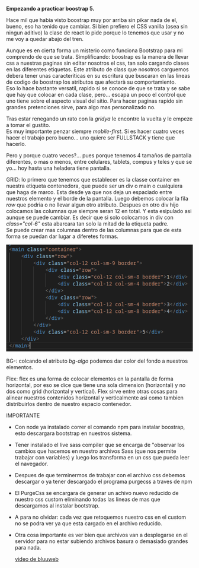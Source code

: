 **Empezando a practicar boostrap 5.**

Hace mil que habia visto boostrap muy por arriba sin pikar nada de el, bueno, eso ha tenido que cambiar. Si bien prefiero el CSS vanilla (osea sin ningun aditivo) la clase de react lo pide porque lo tenemos que usar y no me voy a quedar abajo del tren.   

Aunque es en cierta forma un misterio como funciona Bootstrap para mi comprendo de que se trata. Simplificando: boostrap es la manera de llevar css a nuestras paginas sin editar nosotros el css, tan solo cargando clases en las diferentes etiquetas. Este atributo de class que nosotros carguemos debera tener unas caracteriticas en su escritura que buscaran en las lineas de codigo de boostrap los atributos que afectarà su comportamiento.  
Eso lo hace bastante versatil, rapido si se conoce de que se trata y se sabe que hay que colocar en cada clase, pero... escapa un poco el control que uno tiene sobre el aspecto visual del sitio. Para hacer paginas rapido sin grandes pretenciones sirve, para algo mas personalizado no.  

Tras estar renegando un rato con la *gridya* le encontre la vuelta y le empeze a tomar el gustito.  
Es muy importante penzar siempre *mobile-first*. Si es hacer cuatro veces hacer el trabajo pero bueno... uno quiere ser FULLSTACK y tiene que hacerlo.    

Pero y porque cuatro veces?... pues porque tenemos 4 tamaños de pantalla diferentes, o mas o menos, entre celulares, tablets, compus y teles y que se yo... hoy hasta una heladera tiene pantalla.    

GRID: lo primero que tenemos que establecer es la classe container en nuestra etiqueta contenedora, que puede ser un div o main o cualquiera que haga de marco. Esta desde ya que nos deja un espaciado entre nuestros elemento y el borde de la pantalla. Luego debemos colocar la fila *row* que podria o no llevar algun otro atributo. Despues en otro div hijo colocamos las columnas que siempre seran 12 en total. Y esta esipulado asi aunque se puede cambiar. Es decir que si solo colocamos in div con *class="col-6"* esta abarcara tan solo la mitad de la etiqueta padre.   
Se puede crear mas columnas dentro de las columnas para que de esta forma se puedan dar lugar a diferetes formas.  
  
   ![filas y columnas](../imagenes_propias/boostrap_1.png)  
  
BG-: colcando el atributo *bg-algo* podemos dar color del fondo a nuestros elementos.

Flex: flex es una forma de colocar elementos en la pantalla de forma horizontal, por eso se dice que tiene una sola dimension (horizontal) y no dos como grid (horizontal y vertical). Flex sirve entre otras cosas para alinear nuestros contenidos horizontal y verticalmente asi como tambien distribuirlos dentro de nuestro espacio contenedor.  

  
IMPORTANTE  
- Con node ya instalado correr el comando npm para instalar boostrap, esto descargara bootstrap en nuestros sistema.   
- Tener instalado el live sass compiler que se encarga de "observar los cambios que hacemos en nuestro archivos Sass (que nos permite trabajar con variables) y luego los transforma en un css que pueda leer el navegador.  
- Despues de que terminermos de trabajar con el archivo css debemos descargar o ya tener descargado el programa purgecss a traves de npm
- El PurgeCss se encargara de generar un achivo nuevo reducido de nuestro css custom eliminando todas las lineas de mas que descargamos al instalar bootstrap.  
- A para no olvidar: cada vez que retoquemos nuestro css en el custom no se podra ver ya que esta cargado en el archivo reducido.
- Otra cosa importante es ver bien que archivos van a desplegarse en el servidor para no estar subiendo archivos basura o demasiado grandes para nada.  
    
    [video de bluuweb](https://youtu.be/1kNwZbRiVcQ)